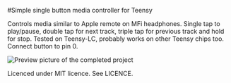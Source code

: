 #Simple single button media controller for Teensy

Controls media similar to Apple remote on MFi headphones. Single tap to play/pause, double tap for next track, triple tap for previous track and hold for stop.
Tested on Teensy-LC, probably works on other Teensy chips too. Connect button to pin 0.

![Preview picture of the completed project](https://raw.githubusercontent.com/joonamo/single-button-mediacontroller-teensy/4da3e8984e61dac34d6f037ed2092d18cb31303f/preview.jpg)

Licenced under MIT licence. See LICENCE.
